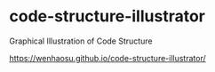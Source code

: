 # code-structure-illustrator
Graphical Illustration of Code Structure

https://wenhaosu.github.io/code-structure-illustrator/
